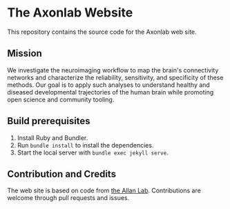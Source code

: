 # The Axonlab Website

This repository contains the source code for the Axonlab web site.

## Mission

We investigate the neuroimaging workflow to map the brain's connectivity networks and characterize the reliability, sensitivity, and specificity of these methods. Our goal is to apply such analyses to understand healthy and diseased developmental trajectories of the human brain while promoting open science and community tooling.

## Build prerequisites

1. Install Ruby and Bundler.
2. Run `bundle install` to install the dependencies.
3. Start the local server with `bundle exec jekyll serve`.

## Contribution and Credits

The web site is based on code from [the Allan Lab](https://github.com/mpa139/allanlab). Contributions are welcome through pull requests and issues.

